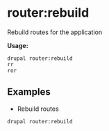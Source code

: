 # router:rebuild
Rebuild routes for the application

**Usage:**
```
drupal router:rebuild
rr
ror
```

## Examples
* Rebuild routes
```
drupal router:rebuild
```
